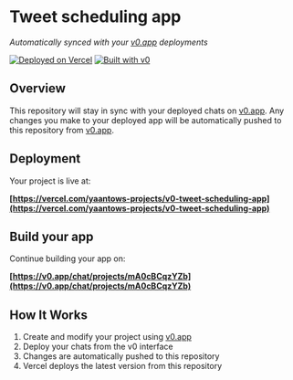 # Tweet scheduling app

*Automatically synced with your [v0.app](https://v0.app) deployments*

[![Deployed on Vercel](https://img.shields.io/badge/Deployed%20on-Vercel-black?style=for-the-badge&logo=vercel)](https://vercel.com/yaantows-projects/v0-tweet-scheduling-app)
[![Built with v0](https://img.shields.io/badge/Built%20with-v0.app-black?style=for-the-badge)](https://v0.app/chat/projects/mA0cBCqzYZb)

## Overview

This repository will stay in sync with your deployed chats on [v0.app](https://v0.app).
Any changes you make to your deployed app will be automatically pushed to this repository from [v0.app](https://v0.app).

## Deployment

Your project is live at:

**[https://vercel.com/yaantows-projects/v0-tweet-scheduling-app](https://vercel.com/yaantows-projects/v0-tweet-scheduling-app)**

## Build your app

Continue building your app on:

**[https://v0.app/chat/projects/mA0cBCqzYZb](https://v0.app/chat/projects/mA0cBCqzYZb)**

## How It Works

1. Create and modify your project using [v0.app](https://v0.app)
2. Deploy your chats from the v0 interface
3. Changes are automatically pushed to this repository
4. Vercel deploys the latest version from this repository